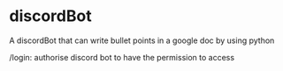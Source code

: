 # discordBot
A discordBot that can write bullet points in a google doc by using python

/login: authorise discord bot to have the permission to access


